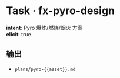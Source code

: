 # Task · fx-pyro-design

**intent**: Pyro 爆炸/燃烧/烟火 方案  
**elicit**: true

## 输出

- `plans/pyro-{{asset}}.md`
